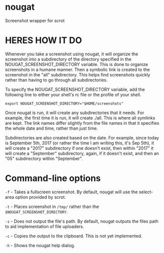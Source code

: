# nougat
Screenshot wrapper for scrot

# HERES HOW IT DO
Whenever you take a screenshot using nougat, it will organize the screenshot into a subdirectory of the directory specified in the NOUGAT_SCREENSHOT_DIRECTORY variable. This is done to organize screenshots in a humane manner. Then a symbolic link is created to the screenshot in the "all" subdirectory. This helps find screenshots quickly rather than having to go through all subdirectories.

To specify the NOUGAT_SCREENSHOT_DIRECTORY variable, add the following line to either your shell's rc file or the profile of your shell.

```
export NOUGAT_SCREENSHOT_DIRECTORY="$HOME/screenshots"
```

Once nougat is run, it will create any subdirectories that it needs. For example, the first time it is run, it will create ./all. This is where all symlinks are kept. The link names differ slightly from the file names in that it specifies the whole date and time, rather than just time.

Subdirectories are also created based on the date. For example, since today is September 5th, 2017 (or rather the time I am writing this, it's Sep 5th), it will create a "2017" subdirectory if one doesn't exist, then within "2017" it will create a "September" subdirectory, again, if it doesn't exist, and then an "05" subdirectory within "September".

# Command-line options

`-f` - Takes a fullscreen screenshot. By default, nougat will use the select-area option provided by scrot.

`-t` - Places screenshot in `/tmp/` rather than the `$NOUGAT_SCREENSHOT_DIRECTORY`.

`-s` - Does not output the file's path. By default, nougat outputs the files path to aid implementation of file uploaders.

`-c` - Copies the output to the clipboard. This is not yet implemented.

`-h` - Shows the nougat help dialog.
